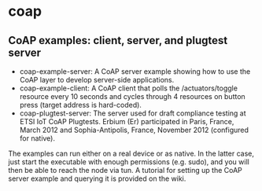 # coap

## CoAP examples: client, server, and plugtest server

* coap-example-server: A CoAP server example showing how to use the CoAP layer to develop server-side applications.
* coap-example-client: A CoAP client that polls the /actuators/toggle resource every 10 seconds and cycles through 4 resources on button press (target address is hard-coded).
* coap-plugtest-server: The server used for draft compliance testing at ETSI IoT CoAP Plugtests. Erbium (Er) participated in Paris, France, March 2012 and Sophia-Antipolis, France, November 2012 (configured for native).

The examples can run either on a real device or as native.
In the latter case, just start the executable with enough permissions (e.g. sudo), and you will then be able to reach the node via tun.
A tutorial for setting up the CoAP server example and querying it is provided on the wiki.
